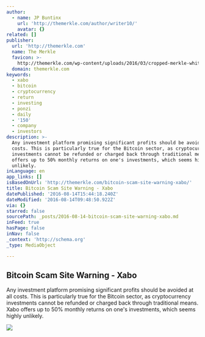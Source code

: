 ```yaml
---
author:
  - name: JP Buntinx
    url: 'http://themerkle.com/author/writer10/'
    avatar: {}
related: []
publisher:
  url: 'http://themerkle.com'
  name: The Merkle
  favicon: >-
    http://themerkle.com/wp-content/uploads/2016/03/cropped-merkle-white-1-192x192.png
  domain: themerkle.com
keywords:
  - xabo
  - bitcoin
  - cryptocurrency
  - return
  - investing
  - ponzi
  - daily
  - '150'
  - company
  - investors
description: >-
  Any investment platform promising significant profits should be avoided at all
  costs. This is particularly true for the Bitcoin sector, as cryptocurrency
  investments cannot be refunded or charged back through traditional means. Xabo
  offers up to 50% monthly returns on one's investments, which seems highly
  unlikely.
inLanguage: en
app_links: []
isBasedOnUrl: 'http://themerkle.com/bitcoin-scam-site-warning-xabo/'
title: Bitcoin Scam Site Warning - Xabo
datePublished: '2016-08-14T15:44:18.240Z'
dateModified: '2016-08-14T09:48:50.922Z'
via: {}
starred: false
sourcePath: _posts/2016-08-14-bitcoin-scam-site-warning-xabo.md
inFeed: true
hasPage: false
inNav: false
_context: 'http://schema.org'
_type: MediaObject

---
```

<article style=""><h1>Bitcoin Scam Site Warning - Xabo</h1><p>Any investment platform promising significant profits should be avoided at all costs. This is particularly true for the Bitcoin sector, as cryptocurrency investments cannot be refunded or charged back through traditional means. Xabo offers up to 50% monthly returns on one's investments, which seems highly unlikely.</p><img src="http://themerkle.com/wp-content/uploads/2016/08/shutterstock_385726267.jpg" /></article>